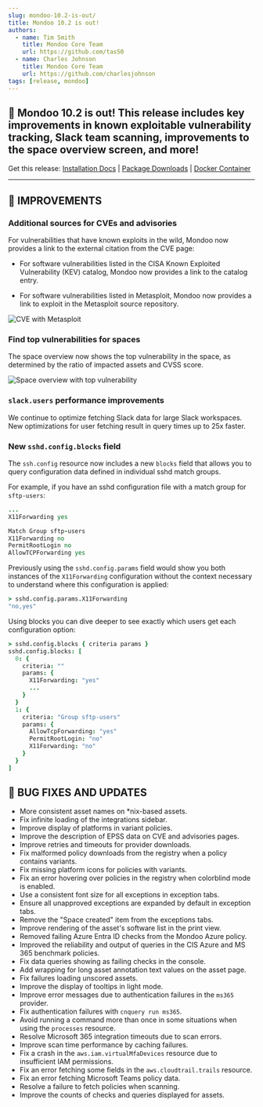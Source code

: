 ```yaml
---
slug: mondoo-10.2-is-out/
title: Mondoo 10.2 is out!
authors:
  - name: Tim Smith
    title: Mondoo Core Team
    url: https://github.com/tas50
  - name: Charles Johnson
    title: Mondoo Core Team
    url: https://github.com/charlesjohnson
tags: [release, mondoo]
---
```


## 🥳 Mondoo 10.2 is out! This release includes key improvements in known exploitable vulnerability tracking, Slack team scanning, improvements to the space overview screen, and more!

Get this release: [Installation Docs](/cnspec/) | [Package Downloads](https://releases.mondoo.com/cnspec/) | [Docker Container](https://hub.docker.com/r/mondoo/cnspec)

---

## 🧹 IMPROVEMENTS

### Additional sources for CVEs and advisories

For vulnerabilities that have known exploits in the wild, Mondoo now provides a link to the external citation from the CVE page:

- For software vulnerabilities listed in the CISA Known Exploited Vulnerability (KEV) catalog, Mondoo now provides a link to the catalog entry.

- For software vulnerabilities listed in Metasploit, Mondoo now provides a link to exploit in the Metasploit source repository.

![CVE with Metasploit](/img/releases/2024-02-06-mondoo-10.2-is-out/cve_with_metasploit.png)

### Find top vulnerabilities for spaces

The space overview now shows the top vulnerability in the space, as determined by the ratio of impacted assets and CVSS score.

![Space overview with top vulnerability](/img/releases/2024-02-06-mondoo-10.2-is-out/space_overview.png)

### `slack.users` performance improvements

We continue to optimize fetching Slack data for large Slack workspaces. New optimizations for user fetching result in query times up to 25x faster.

### New `sshd.config.blocks` field

The `ssh.config` resource now includes a new `blocks` field that allows you to query configuration data defined in individual sshd match groups.

For example, if you have an sshd configuration file with a match group for `sftp-users`:

```coffee
...
X11Forwarding yes

Match Group sftp-users
X11Forwarding no
PermitRootLogin no
AllowTCPForwarding yes
```

Previously using the `sshd.config.params` field would show you both instances of the `X11Forwarding` configuration without the context necessary to understand where this configuration is applied:

```coffee
> sshd.config.params.X11Forwarding
"no,yes"
```

Using blocks you can dive deeper to see exactly which users get each configuration option:

```coffee
> sshd.config.blocks { criteria params }
sshd.config.blocks: [
  0: {
    criteria: ""
    params: {
      X11Forwarding: "yes"
      ...
    }
  }
  1: {
    criteria: "Group sftp-users"
    params: {
      AllowTcpForwarding: "yes"
      PermitRootLogin: "no"
      X11Forwarding: "no"
    }
  }
]
```

## 🐛 BUG FIXES AND UPDATES

- More consistent asset names on \*nix-based assets.
- Fix infinite loading of the integrations sidebar.
- Improve display of platforms in variant policies.
- Improve the description of EPSS data on CVE and advisories pages.
- Improve retries and timeouts for provider downloads.
- Fix malformed policy downloads from the registry when a policy contains variants.
- Fix missing platform icons for policies with variants.
- Fix an error hovering over policies in the registry when colorblind mode is enabled.
- Use a consistent font size for all exceptions in exception tabs.
- Ensure all unapproved exceptions are expanded by default in exception tabs.
- Remove the "Space created" item from the exceptions tabs.
- Improve rendering of the asset's software list in the print view.
- Removed failing Azure Entra ID checks from the Mondoo Azure policy.
- Improved the reliability and output of queries in the CIS Azure and MS 365 benchmark policies.
- Fix data queries showing as failing checks in the console.
- Add wrapping for long asset annotation text values on the asset page.
- Fix failures loading unscored assets.
- Improve the display of tooltips in light mode.
- Improve error messages due to authentication failures in the `ms365` provider.
- Fix authentication failures with `cnquery run ms365`.
- Avoid running a command more than once in some situations when using the `processes` resource.
- Resolve Microsoft 365 integration timeouts due to scan errors.
- Improve scan time performance by caching failures.
- Fix a crash in the `aws.iam.virtualMfaDevices` resource due to insufficient IAM permissions.
- Fix an error fetching some fields in the `aws.cloudtrail.trails` resource.
- Fix an error fetching Microsoft Teams policy data.
- Resolve a failure to fetch policies when scanning.
- Improve the counts of checks and queries displayed for assets.
